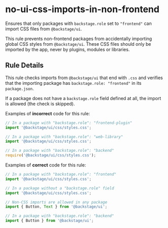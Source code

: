 # no-ui-css-imports-in-non-frontend

Ensures that only packages with `backstage.role` set to `"frontend"` can import CSS files from `@backstage/ui`.

This rule prevents non-frontend packages from accidentally importing global CSS styles from `@backstage/ui`. These CSS files should only be imported by the app, never by plugins, modules or libraries.

## Rule Details

This rule checks imports from `@backstage/ui` that end with `.css` and verifies that the importing package has `backstage.role: "frontend"` in its `package.json`.

If a package does not have a `backstage.role` field defined at all, the import is allowed (the check is skipped).

Examples of **incorrect** code for this rule:

```js
// In a package with "backstage.role": "frontend-plugin"
import '@backstage/ui/css/styles.css';
```

```js
// In a package with "backstage.role": "web-library"
import '@backstage/ui/css/styles.css';
```

```js
// In a package with "backstage.role": "backend"
require('@backstage/ui/css/styles.css');
```

Examples of **correct** code for this rule:

```js
// In a package with "backstage.role": "frontend"
import '@backstage/ui/css/styles.css';
```

```js
// In a package without a "backstage.role" field
import '@backstage/ui/css/styles.css';
```

```js
// Non-CSS imports are allowed in any package
import { Button, Text } from '@backstage/ui';
```

```js
// In a package with "backstage.role": "backend"
import { Button } from '@backstage/ui';
```
